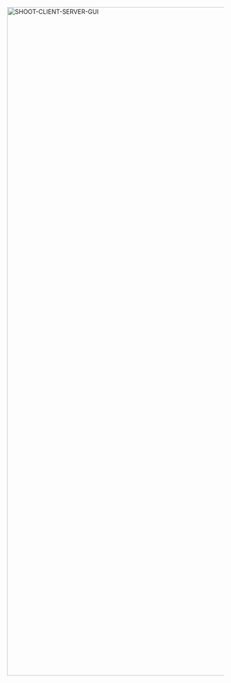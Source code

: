 <img width="1552" alt="SHOOT-CLIENT-SERVER-GUI" src="https://github.com/biancamittu/180DA-WarmUp/assets/105739817/7eb40d5e-470f-498c-a370-1b02e3e8162c">
